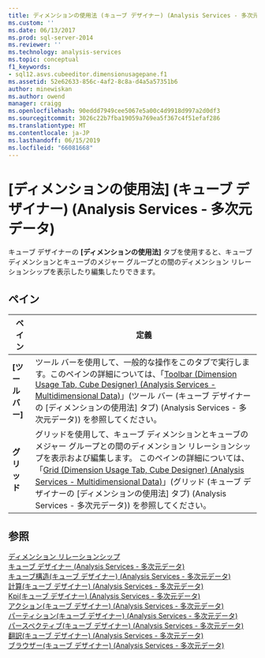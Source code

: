 ```yaml
---
title: ディメンションの使用法 (キューブ デザイナー) (Analysis Services - 多次元データ) |Microsoft Docs
ms.custom: ''
ms.date: 06/13/2017
ms.prod: sql-server-2014
ms.reviewer: ''
ms.technology: analysis-services
ms.topic: conceptual
f1_keywords:
- sql12.asvs.cubeeditor.dimensionusagepane.f1
ms.assetid: 52e62633-856c-4af2-8c8a-d4a5a57351b6
author: minewiskan
ms.author: owend
manager: craigg
ms.openlocfilehash: 90eddd7949cee5067e5a00c4d9918d997a2d0df3
ms.sourcegitcommit: 3026c22b7fba19059a769ea5f367c4f51efaf286
ms.translationtype: MT
ms.contentlocale: ja-JP
ms.lasthandoff: 06/15/2019
ms.locfileid: "66081668"
---
```

# <a name="dimension-usage-cube-designer-analysis-services---multidimensional-data"></a>[ディメンションの使用法] (キューブ デザイナー) (Analysis Services - 多次元データ)
  キューブ デザイナーの **[ディメンションの使用法]** タブを使用すると、キューブ ディメンションとキューブのメジャー グループとの間のディメンション リレーションシップを表示したり編集したりできます。  
  
## <a name="panes"></a>ペイン  
  
|ペイン|定義|  
|----------|----------------|  
|**[ツール バー]**|ツール バーを使用して、一般的な操作をこのタブで実行します。このペインの詳細については、「[Toolbar (Dimension Usage Tab, Cube Designer) (Analysis Services - Multidimensional Data)](toolbar-dimension-usage-cube-designer-analysis-services-multidimensional-data.md)」(ツール バー (キューブ デザイナーの [ディメンションの使用法] タブ) (Analysis Services - 多次元データ)) を参照してください。|  
|**グリッド**|グリッドを使用して、キューブ ディメンションとキューブのメジャー グループとの間のディメンション リレーションシップを表示および編集します。 このペインの詳細については、「[Grid (Dimension Usage Tab, Cube Designer) (Analysis Services - Multidimensional Data)](grid-dimension-usage-tab-cube-designer-analysis-services-multidimensional-data.md)」(グリッド (キューブ デザイナーの [ディメンションの使用法] タブ) (Analysis Services - 多次元データ)) を参照してください。|  
  
## <a name="see-also"></a>参照  
 [ディメンション リレーションシップ](multidimensional-models-olap-logical-cube-objects/dimension-relationships.md)   
 [キューブ デザイナー &#40;Analysis Services - 多次元データ&#41;](cube-designer-analysis-services-multidimensional-data.md)   
 [キューブ構造&#40;キューブ デザイナー&#41; &#40;Analysis Services - 多次元データ&#41;](cube-structure-cube-designer-analysis-services-multidimensional-data.md)   
 [計算&#40;キューブ デザイナー&#41; &#40;Analysis Services - 多次元データ&#41;](calculations-cube-designer-analysis-services-multidimensional-data.md)   
 [Kpi&#40;キューブ デザイナー&#41; &#40;Analysis Services - 多次元データ&#41;](kpis-cube-designer-analysis-services-multidimensional-data.md)   
 [アクション&#40;キューブ デザイナー&#41; &#40;Analysis Services - 多次元データ&#41;](actions-cube-designer-analysis-services-multidimensional-data.md)   
 [パーティション&#40;キューブ デザイナー&#41; &#40;Analysis Services - 多次元データ&#41;](partitions-cube-designer-analysis-services-multidimensional-data.md)   
 [パースペクティブ&#40;キューブ デザイナー&#41; &#40;Analysis Services - 多次元データ&#41;](perspectives-cube-designer-analysis-services-multidimensional-data.md)   
 [翻訳&#40;キューブ デザイナー&#41; &#40;Analysis Services - 多次元データ&#41;](translations-cube-designer-analysis-services-multidimensional-data.md)   
 [ブラウザー&#40;キューブ デザイナー&#41; &#40;Analysis Services - 多次元データ&#41;](browser-cube-designer-analysis-services-multidimensional-data.md)  
  
  
